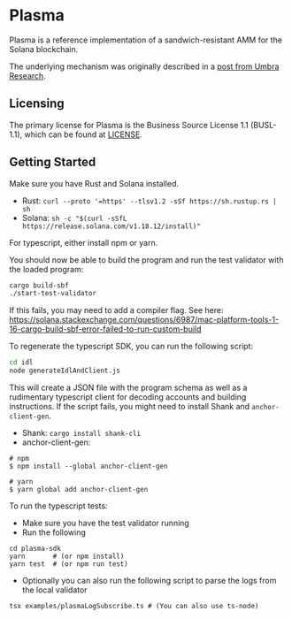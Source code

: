 # Plasma

Plasma is a reference implementation of a sandwich-resistant AMM for the Solana blockchain.

The underlying mechanism was originally described in a [post from Umbra Research](https://www.umbraresearch.xyz/writings/sandwich-resistant-amm).

## Licensing
The primary license for Plasma is the Business Source License 1.1 (BUSL-1.1), which can be found at [LICENSE](https://github.com/Ellipsis-Labs/plasma/blob/master/LICENSE).

## Getting Started

Make sure you have Rust and Solana installed.
- Rust: `curl --proto '=https' --tlsv1.2 -sSf https://sh.rustup.rs | sh`
- Solana: `sh -c "$(curl -sSfL https://release.solana.com/v1.18.12/install)"`

For typescript, either install npm or yarn.

You should now be able to build the program and run the test validator with the loaded program:
```bash
cargo build-sbf
./start-test-validator
```

If this fails, you may need to add a compiler flag. See here: https://solana.stackexchange.com/questions/6987/mac-platform-tools-1-16-cargo-build-sbf-error-failed-to-run-custom-build

To regenerate the typescript SDK, you can run the following script:
```bash
cd idl
node generateIdlAndClient.js
```

This will create a JSON file with the program schema as well as a rudimentary typescript client for decoding accounts and building instructions. If the script fails, you might need to install Shank and `anchor-client-gen`.
- Shank: `cargo install shank-cli`
- anchor-client-gen:
```
# npm
$ npm install --global anchor-client-gen

# yarn
$ yarn global add anchor-client-gen
```

To run the typescript tests:
- Make sure you have the test validator running
- Run the following
```
cd plasma-sdk
yarn       # (or npm install)
yarn test  # (or npm run test)
```

- Optionally you can also run the following script to parse the logs from the local validator
```
tsx examples/plasmaLogSubscribe.ts # (You can also use ts-node)
```
